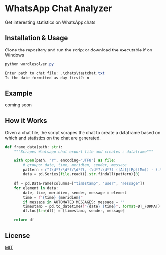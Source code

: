 # WhatsApp Chat Analyzer

Get interesting statistics on WhatsApp chats

## Installation & Usage

Clone the repository and run the script or download the executable if on Windows

```powershell
python wordlesolver.py

Enter path to chat file: .\chats\testchat.txt
Is the date formatted as day first?: n
```

## Example

coming soon

## How it Works

Given a chat file, the script scrapes the chat to create a dataframe based on which and statistics on the chat are generated.

```python
def frame_data(path: str):
    """Scrapes Whatsapp chat export file and creates a dataframe"""

    with open(path, "r", encoding="UTF8") as file:
        # groups: date, time, meridiem, sender, message
        pattern = r"(\d*?/\d*?/\d*?), (\d*?:\d*?) ([Aa]|[Pp][Mm]) - (.*?): (.*)"
        data = pd.Series(file.read()).str.findall(pattern)[0]
    
    df = pd.DataFrame(columns=["timestamp", "user", "message"])
    for element in data:
        date, time, meridiem, sender, message = element
        time = f"{time} {meridiem}"
        if message in AUTOMATED_MESSAGES: message = ""
        timestamp = pd.to_datetime(f"{date} {time}", format=DT_FORMAT)
        df.loc[len(df)] = [timestamp, sender, message]

    return df
```

## License

[MIT](https://github.com/anshunderscore/chat_analyzer/blob/main/LICENSE)
